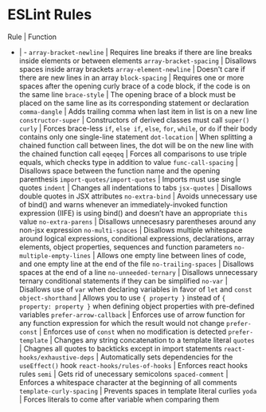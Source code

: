 # ESLint Rules

Rule | Function
- | -
`array-bracket-newline` | Requires line breaks if there are line breaks inside elements or between elements
`array-bracket-spacing` | Disallows spaces inside array brackets
`array-element-newline` | Doesn't care if there are new lines in an array
`block-spacing` | Requires one or more spaces after the opening curly brace of a code block, if the code is on the same line
`brace-style` | The opening brace of a block must be placed on the same line as its corresponding statement or declaration
`comma-dangle` | Adds trailing comma when last item in list is on a new line
`constructor-super` | Constructors of derived classes must call `super()`
`curly` | Forces brace-less `if`, `else if`, `else`, `for`, `while`, or `do` if their body contains only one single-line statement
`dot-location` | When splitting a chained function call between lines, the dot will be on the new line with the chained function call
`eqeqeq` | Forces all comparisons to use triple equals, which checks type in addition to value
`func-call-spacing` | Disallows space between the function name and the opening parenthesis
`import-quotes/import-quotes` | Imports must use single quotes
`indent` | Changes all indentations to tabs
`jsx-quotes` | Disallows double quotes in JSX attributes
`no-extra-bind` | Avoids unnecessary use of bind() and warns whenever an immediately-invoked function expression (IIFE) is using bind() and doesn’t have an appropriate `this` value
`no-extra-parens` | Disallows unnecesasry parentheses around any non-jsx expression
`no-multi-spaces` | Disallows multiple whitespace around logical expressions, conditional expressions, declarations, array elements, object properties, sequences and function parameters
`no-multiple-empty-lines` | Allows one empty line between lines of code, and one empty line at the end of the file
`no-trailing-spaces` | Disallows spaces at the end of a line
`no-unneeded-ternary` | Disallows unnecessary ternary conditional statements if they can be simplified
`no-var` | Disallows use of `var` when declaring variables in favor of `let` and `const`
`object-shorthand` | Allows you to use `{ property }` instead of `{ property: property }` when defining object properties with pre-defined variables
`prefer-arrow-callback` | Enforces use of arrow function for any function expression for which the result would not change
`prefer-const` | Enforces use of `const` when no modification is detected
`prefer-template` | Changes any string concatenation to a template literal
`quotes` | Chagnes all quotes to backticks except in import statements
`react-hooks/exhaustive-deps` | Automatically sets dependencies for the `useEffect()` hook
`react-hooks/rules-of-hooks` | Enforces react hooks rules
`semi` | Gets rid of unecessary semicolons
`spaced-comment` | Enforces a whitespace character at the beginning of all comments
`template-curly-spacing` | Prevents spaces in template literal curlies
`yoda` | Forces literals to come after variable when comparing them
